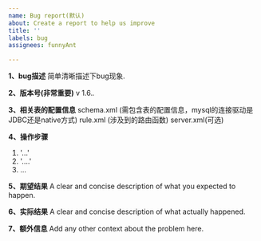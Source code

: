 ```yaml
---
name: Bug report(默认)
about: Create a report to help us improve
title: ''
labels: bug
assignees: funnyAnt

---
```


**1、bug描述** 
 简单清晰描述下bug现象.

**2、版本号(非常重要)**
 v 1.6.*.*

**3、相关表的配置信息**
  schema.xml (需包含表的配置信息，mysql的连接驱动是JDBC还是native方式)
  rule.xml (涉及到的路由函数)
  server.xml(可选)

**4、操作步骤**
1.  '...'
2.  '....'
3.  ...

**5、期望结果**
A clear and concise description of what you expected to happen.

**6、实际结果**
A clear and concise description of what  actually happened.

**7、额外信息**
Add any other context about the problem here.
